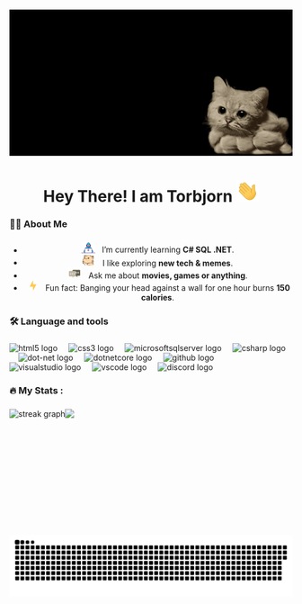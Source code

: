 ###

<div align="center">
  <img alt="GIF" src="https://github.com/TorbjornF-H01/TorbjornF-H01/blob/main/GithubProfile/cat-explosion.gif"
</div>

###


<h1 align="center">Hey There! I am Torbjorn <img alt="GIF" src="GithubProfile/Hi.gif" width="40" /></h1>

###

<h3 align="left">👨‍💻  About Me</h3>

###

- <img alt="GIF" src="GithubProfile/Developer.gif" width="25" /> &nbsp; I’m currently learning **C# SQL .NET**.<br>
- <img src="GithubProfile/hyperkitty.gif" width="20" />&nbsp;&nbsp;&nbsp; I like exploring **new tech & memes**. <br>
- <img src="GithubProfile/message.gif" width="25" />&nbsp;&nbsp; Ask me about **movies, games or anything**. <br>
- &nbsp;&nbsp;<img src="GithubProfile/lightning.gif" width="12" />&nbsp;&nbsp;&nbsp;&nbsp;Fun fact: Banging your head against a wall for one hour burns **150 calories**.<br>

###

<h3 align="left">🛠 Language and tools</h3>

###

<div align="left">
  <img src="https://cdn.jsdelivr.net/gh/devicons/devicon/icons/html5/html5-original.svg" height="40" alt="html5 logo"  />
  <img width="12" />
  <img src="https://cdn.jsdelivr.net/gh/devicons/devicon/icons/css3/css3-original.svg" height="40" alt="css3 logo"  />
  <img width="12" />
  <img src="https://cdn.jsdelivr.net/gh/devicons/devicon/icons/microsoftsqlserver/microsoftsqlserver-plain.svg" height="40" alt="microsoftsqlserver logo"  />
  <img width="12" />
  <img src="https://cdn.jsdelivr.net/gh/devicons/devicon/icons/csharp/csharp-original.svg" height="40" alt="csharp logo"  />
  <img width="12" />
  <img src="https://cdn.jsdelivr.net/gh/devicons/devicon/icons/dot-net/dot-net-original.svg" height="40" alt="dot-net logo"  />
  <img width="12" />
  <img src="https://cdn.jsdelivr.net/gh/devicons/devicon/icons/dotnetcore/dotnetcore-original.svg" height="40" alt="dotnetcore logo"  />
  <img width="12" />
  <img src="https://skillicons.dev/icons?i=github" height="40" alt="github logo"  />
  <img width="12" />
  <img src="https://skillicons.dev/icons?i=visualstudio" height="40" alt="visualstudio logo"  />
  <img width="12" />
  <img src="https://skillicons.dev/icons?i=vscode" height="40" alt="vscode logo"  />
  <img width="12" />
  <img src="https://skillicons.dev/icons?i=discord" height="40" alt="discord logo"  />
</div>

###

<h3 align="left">🔥   My Stats :</h3>

###

<div style="display: flex; flex-direction: row;">
<img src="https://streak-stats.demolab.com?user=TorbjornF-H01&locale=en&mode=daily&theme=dark&hide_border=false&border_radius=5&order=3" height="200" alt="streak graph"  />
<img src ="https://github-readme-stats.vercel.app/api/top-langs/?username=TorbjornF-H01&theme=transparent" />
</div>

###

<img src="https://raw.githubusercontent.com/TorbjornF-H01/TorbjornF-H01/output/snake.svg" alt="Snake animation" />

###
